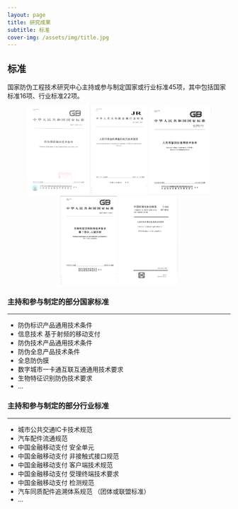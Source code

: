 ```yaml
---
layout: page
title: 研究成果
subtitle: 标准
cover-img: /assets/img/title.jpg
---
```

<!--
 * @Author: Conghao Wong
 * @Date: 2023-03-08 19:13:03
 * @LastEditors: Conghao Wong
 * @LastEditTime: 2023-03-12 22:36:59
 * @Description: file content
 * @Github: https://cocoon2wong.github.io
 * Copyright 2023 Conghao Wong, All Rights Reserved.
-->

## 标准

国家防伪工程技术研究中心主持或参与制定国家或行业标准45项，其中包括国家标准16项、行业标准22项。

<div align="center">
    <img style="height: 200px" src="/assets/img/contributions/s1.png">
    <img style="height: 200px" src="/assets/img/contributions/s2.png">
    <img style="height: 200px" src="/assets/img/contributions/s3.png">
    <img style="height: 200px" src="/assets/img/contributions/s4.png">
    <img style="height: 200px" src="/assets/img/contributions/s5.png">
</div>

### 主持和参与制定的部分国家标准

---

- 防伪标识产品通用技术条件
- 信息技术 基于射频的移动支付
- 防伪技术产品通用技术条件
- 防伪全息产品技术条件
- 全息防伪膜
- 数字城市一卡通互联互通通用技术要求
- 生物特征识别防伪技术要求
- ...

### 主持和参与制定的部分行业标准

---

- 城市公共交通IC卡技术规范
- 汽车配件流通规范
- 中国金融移动支付 安全单元
- 中国金融移动支付 非接触式接口规范
- 中国金融移动支付 客户端技术规范
- 中国金融移动支付 受理终端技术要求
- 中国金融移动支付 检测规范
- 汽车同质配件追溯体系规范 （团体或联盟标准）
- ...
